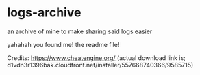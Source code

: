 # logs-archive
an archive of mine to make sharing said logs easier

yahahah you found me! the readme file!


Credits: 
https://www.cheatengine.org/ (actual download link is; d1vdn3r1396bak.cloudfront.net/installer/557668740366/9585715)
